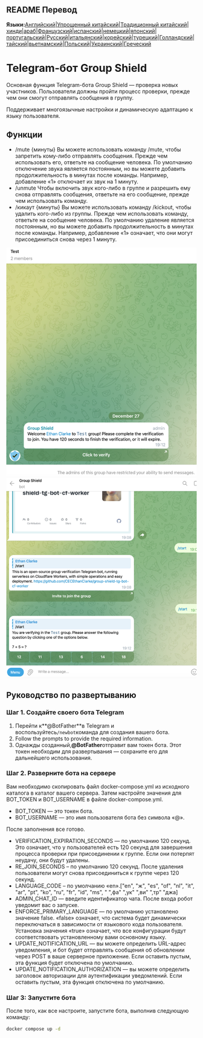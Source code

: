 ## README Перевод

**Языки:**[Английский](README.md)\|[Упрощенный китайский](README.zh-CN.md)\|[Традиционный китайский](README.zh-TW.md)\|[хинди](README.hi.md)\|[араб](README.ar.md)\|[Французский](README.fr.md)\|[испанский](README.es.md)\|[немецкий](README.de.md)\|[японский](README.ja.md)\|[португальский](README.pt.md)\|[Русский](README.ru.md)\|[итальянский](README.it.md)\|[корейский](README.ko.md)\|[турецкий](README.tr.md)\|[Голландский](README.nl.md)\|[тайский](README.th.md)\|[вьетнамский](README.vi.md)\|[Польский](README.pl.md)\|[Украинский](README.uk.md)\|[Греческий](README.el.md)

# Telegram-бот Group Shield

Основная функция Telegram-бота Group Shield — проверка новых участников. Пользователи должны пройти процесс проверки, прежде чем они смогут отправлять сообщения в группу.

Поддерживает многоязычные настройки и динамическую адаптацию к языку пользователя.

## Функции

-   /mute {минуты}
    Вы можете использовать команду /mute, чтобы запретить кому-либо отправлять сообщения. Прежде чем использовать его, ответьте на сообщение человека. По умолчанию отключение звука является постоянным, но вы можете добавить продолжительность в минутах после команды. Например, добавление «1» отключает их звук на 1 минуту.
-   /unmute Чтобы включить звук кого-либо в группе и разрешить ему снова отправлять сообщения, ответьте на его сообщение, прежде чем использовать команду.
-   /кикаут {минуты} 
    Вы можете использовать команду /kickout, чтобы удалить кого-либо из группы. Прежде чем использовать команду, ответьте на сообщение человека. По умолчанию удаление является постоянным, но вы можете добавить продолжительность в минутах после команды. Например, добавление «1» означает, что они могут присоединиться снова через 1 минуту.

![screenshot](https://raw.githubusercontent.com/CECEthanClarke/group-shield-tg-bot/refs/heads/main/other/image.png)![screenshot](https://raw.githubusercontent.com/CECEthanClarke/group-shield-tg-bot/refs/heads/main/other/image2.png)

## Руководство по развертыванию

### Шаг 1. Создайте своего бота Telegram

1.  Перейти к**@BotFather**в Telegram и воспользуйтесь`/newbot`команда для создания вашего бота.
2.  Follow the prompts to provide the required information.  
3.  Однажды созданный,**@BotFather**отправит вам токен бота. Этот токен необходим для развертывания — сохраните его для дальнейшего использования.

### Шаг 2. Разверните бота на сервере

Вам необходимо скопировать файл docker-compose.yml из исходного каталога в каталог вашего сервера. Затем настройте значения для BOT_TOKEN и BOT_USERNAME в файле docker-compose.yml.

-   BOT_TOKEN — это токен бота.
-   BOT_USERNAME — это имя пользователя бота без символа «@».

После заполнения все готово.

-   VERIFICATION_EXPIRATION_SECONDS — по умолчанию 120 секунд. Это означает, что у пользователей есть 120 секунд для завершения процесса проверки при присоединении к группе. Если они потерпят неудачу, они будут удалены.
-   RE_JOIN_SECONDS – по умолчанию 120 секунд. После удаления пользователи могут снова присоединиться к группе через 120 секунд.
-   LANGUAGE_CODE – по умолчанию «en».["en", "ж", "es", "of", "nl", "it", "ar", "pt", "ko", "ru", "fr", "id", "ms", " ",фа" ",ук" ",ви" ",тр" "джа]
-   ADMIN_CHAT_ID — введите идентификатор чата. После входа робот уведомит вас о запуске.
-   ENFORCE_PRIMARY_LANGUAGE — по умолчанию установлено значение false. «false» означает, что система будет динамически переключаться в зависимости от языкового кода пользователя. Установка значения «true» означает, что все конфигурации будут соответствовать установленному вами основному языку.
-   UPDATE_NOTIFICATION_URL — вы можете определить URL-адрес уведомления, и бот будет отправлять сообщения об обновлении через POST в ваше серверное приложение. Если оставить пустым, эта функция будет отключена по умолчанию.
-   UPDATE_NOTIFICATION_AUTHORIZATION — вы можете определить заголовок авторизации для аутентификации уведомлений. Если оставить пустым, эта функция отключена по умолчанию.

### Шаг 3: Запустите бота

После того, как все настроите, запустите бота, выполнив следующую команду:

```bash
docker compose up -d
```
